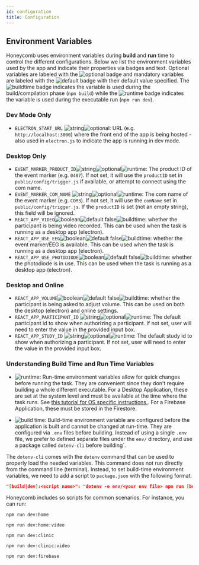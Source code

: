 ```yaml
---
id: configuration
title: Configuration
---
```


## Environment Variables

Honeycomb uses environment variables during **build** and **run** time to control the different configurations. Below we list the environment variables used by the app and indicate their properties via badges and text. Optional variables are labeled with the ![optional](https://img.shields.io/badge/-optional-yellow) badge and mandatory variables are labeled with the ![default <default-value>](https://img.shields.io/badge/default-<defaultvalue>-yellow) badge with their default value specified. The ![buildtime](https://img.shields.io/badge/-buildtime-blue) badge indicates the variable is used during the build/compilation phase (`npm build`) while the ![runtime](https://img.shields.io/badge/-runtime-purple) badge indicates the variable is used during the executable run (`npm run dev`).

### Dev Mode Only

- `ELECTRON_START_URL` ![string](https://img.shields.io/badge/-string-grey)![optional](https://img.shields.io/badge/-optional-yellow): URL (e.g. `http://localhost:3000`) where the front end of the app is being hosted - also used in `electron.js` to indicate the app is running in dev mode.

### Desktop Only

- `EVENT_MARKER_PRODUCT_ID`![string](https://img.shields.io/badge/-string-grey)![optional](https://img.shields.io/badge/-optional-yellow)![runtime](https://img.shields.io/badge/-runtime-purple): The product ID of the event marker (e.g. `0487`).  If not set, it will use the `productID` set in `public/config/trigger.js` if available, or attempt to connect using the com name.
- `EVENT_MARKER_COM_NAME` ![string](https://img.shields.io/badge/-string-grey)![optional](https://img.shields.io/badge/-optional-yellow)![runtime](https://img.shields.io/badge/-runtime-purple): The com name of the event marker (e.g. `COM3`). If not set, it will use the `comName` set in `public/config/trigger.js`.  If the `productID` is set (not an empty string), this field will be ignored.
- `REACT_APP_VIDEO`![boolean](https://img.shields.io/badge/-boolean-lightgrey)![default false](https://img.shields.io/badge/default-false-yellow)![buildtime](https://img.shields.io/badge/-buildtime-blue): whether the participant is being video recorded. This can be used when the task is running as a desktop app (electron).
- `REACT_APP_USE_EEG`![boolean](https://img.shields.io/badge/-boolean-lightgrey)![default false](https://img.shields.io/badge/default-false-yellow)![buildtime](https://img.shields.io/badge/-buildtime-blue): whether the event marker/EEG is available. This can be used when the task is running as a desktop app (electron).
- `REACT_APP_USE_PHOTODIODE`![boolean](https://img.shields.io/badge/-boolean-lightgrey)![default false](https://img.shields.io/badge/default-false-yellow)![buildtime](https://img.shields.io/badge/-buildtime-blue): whether the photodiode is in use. This can be used when the task is running as a desktop app (electron).

### Desktop and Online

- `REACT_APP_VOLUME`![boolean](https://img.shields.io/badge/-boolean-lightgrey)![default false](https://img.shields.io/badge/default-false-yellow)![buildtime](https://img.shields.io/badge/-buildtime-blue): whether the participant is being asked to adjust volume. This can be used on both the desktop (electron) and online settings.
- `REACT_APP_PARTICIPANT_ID` ![string](https://img.shields.io/badge/-string-grey)![optional](https://img.shields.io/badge/-optional-yellow)![runtime](https://img.shields.io/badge/-runtime-purple): The default participant id to show when authorizing a participant. If not set, user will need to enter the value in the provided input box.
- `REACT_APP_STUDY_ID` ![string](https://img.shields.io/badge/-string-grey)![optional](https://img.shields.io/badge/-optional-yellow)![runtime](https://img.shields.io/badge/-runtime-purple): The default study id to show when authorizing a participant. If not set, user will need to enter the value in the provided input box.

### Understanding Build Time and Run Time Variables

- ![runtime](https://img.shields.io/badge/-runtime-purple): Run-time environment variables allow for quick changes before running the task. They are convenient since they don't require building a whole different executable. For a Desktop Application, these are set at the system level and must be available at the time where the task runs. See [this tutorial for OS specific instructions.](https://www.imatest.com/docs/editing-system-environment-variables/#Windows). For a Firebase Application, these must be stored in the Firestore.

- ![build time](https://img.shields.io/badge/-buildtime-blue): Build-time environment variable are configured before the application is built and cannot be changed at run-time. They are configured via `.env` files before building. Instead of using a single `.env` file, we prefer to defined separate files under the `env/` directory, and use a package called `dotenv-cli` before building`.

The `dotenv-cli` comes with the `dotenv` command that can be used to properly load the needed variables. This command does not run directly from the command line (terminal). Instead, to set build-time environment variables, we need to add a  script to `package.json` with the following format:

```json
"[build|dev]:<script name>": "dotenv -e env/<your env file> npm run [build|dev]"
```

Honeycomb includes so scripts for common scenarios. For instance, you can run:

``` console
npm run dev:home
```

``` console
npm run dev:home:video
```

``` console
npm run dev:clinic
```

``` console
npm run dev:clinic:video
```

``` console
npm run dev:firebase
```
